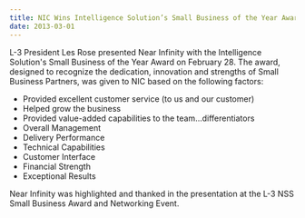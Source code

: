 ```yaml
---
title: NIC Wins Intelligence Solution’s Small Business of the Year Award
date: 2013-03-01
---
```

L-3 President Les Rose presented Near Infinity with the  Intelligence Solution's Small
Business of the Year Award on February 28. The award, designed to recognize the dedication,
innovation and strengths of Small Business Partners, was given to NIC based on the following
factors:

<ul class="news-list">
  <li>Provided excellent customer service (to us and our customer)</li>
  <li>Helped grow the business</li>
  <li>Provided value-added capabilities to the team…differentiators</li>
  <li>Overall Management</li>
  <li>Delivery Performance</li>
  <li>Technical Capabilities</li>
  <li>Customer Interface</li>
  <li>Financial Strength</li>
  <li>Exceptional Results</li>
</ul>

Near Infinity was highlighted and thanked in the presentation at the L-3 NSS Small Business
Award and Networking Event.
